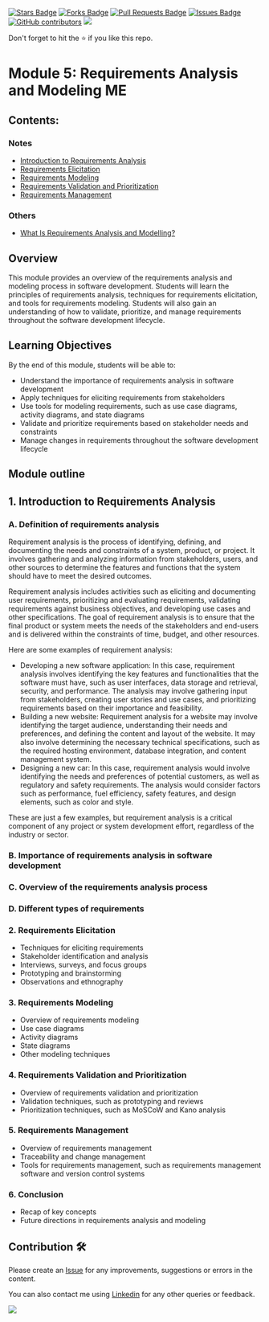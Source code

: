 <a href="https://github.com/drshahizan/software-engineering/stargazers"><img src="https://img.shields.io/github/stars/drshahizan/software-engineering" alt="Stars Badge"/></a>
<a href="https://github.com/drshahizan/software-engineering/network/members"><img src="https://img.shields.io/github/forks/drshahizan/software-engineering" alt="Forks Badge"/></a>
<a href="https://github.com/drshahizan/software-engineering/pulls"><img src="https://img.shields.io/github/issues-pr/drshahizan/software-engineering" alt="Pull Requests Badge"/></a>
<a href="https://github.com/drshahizan/software-engineering"><img src="https://img.shields.io/github/issues/drshahizan/software-engineering" alt="Issues Badge"/></a>
<a href="https://github.com/drshahizan/software-engineering/graphs/contributors"><img alt="GitHub contributors" src="https://img.shields.io/github/contributors/drshahizan/software-engineering?color=2b9348"></a>
![](https://visitor-badge.glitch.me/badge?page_id=drshahizan/software-engineering)

Don't forget to hit the :star: if you like this repo.

<!---
Module 5: Requirements Analysis and Modeling ME

Group PowerPuff Boys
1. Neo Zheng Weng A22EC0093
2. NICHOLAS WONG KHAI SHIAN A22EC0292
3. JOSEPH LAU YEO KAI A22EC0055

-->

# Module 5:  Requirements Analysis and Modeling ME

## Contents:
### Notes
- [Introduction to Requirements Analysis](#1-introduction-to-requirements-analysis)
- [Requirements Elicitation](#2-requirements-elicitation)
- [Requirements Modeling](#3-requirements-modeling)
- [Requirements Validation and Prioritization](#4-requirements-validation-and-prioritization)
- [Requirements Management](#5-requirements-management)

### Others
- [What Is Requirements Analysis and Modelling?](https://techcanvass.com/blogs/requirements-analysis-and-modelling.aspx)


## Overview

This module provides an overview of the requirements analysis and modeling process in software development. Students will learn the principles of requirements analysis, techniques for requirements elicitation, and tools for requirements modeling. Students will also gain an understanding of how to validate, prioritize, and manage requirements throughout the software development lifecycle.


## Learning Objectives

By the end of this module, students will be able to:
- Understand the importance of requirements analysis in software development
- Apply techniques for eliciting requirements from stakeholders
- Use tools for modeling requirements, such as use case diagrams, activity diagrams, and state diagrams
- Validate and prioritize requirements based on stakeholder needs and constraints
- Manage changes in requirements throughout the software development lifecycle

## Module outline 
## 1. Introduction to Requirements Analysis
### A. Definition of requirements analysis
<p>Requirement analysis is the process of identifying, defining, and documenting the needs and constraints of a system, product, or project. It involves gathering and analyzing information from stakeholders, users, and other sources to determine the features and functions that the system should have to meet the desired outcomes.</p>

<p>Requirement analysis includes activities such as eliciting and documenting user requirements, prioritizing and evaluating requirements, validating requirements against business objectives, and developing use cases and other specifications. The goal of requirement analysis is to ensure that the final product or system meets the needs of the stakeholders and end-users and is delivered within the constraints of time, budget, and other resources.</p>

<p>Here are some examples of requirement analysis:</p>
<ul><li>Developing a new software application: In this case, requirement analysis involves identifying the key features and functionalities that the software must have, such as user interfaces, data storage and retrieval, security, and performance. The analysis may involve gathering input from stakeholders, creating user stories and use cases, and prioritizing requirements based on their importance and feasibility.</li>

<li>Building a new website: Requirement analysis for a website may involve identifying the target audience, understanding their needs and preferences, and defining the content and layout of the website. It may also involve determining the necessary technical specifications, such as the required hosting environment, database integration, and content management system.</li>

<li>Designing a new car: In this case, requirement analysis would involve identifying the needs and preferences of potential customers, as well as regulatory and safety requirements. The analysis would consider factors such as performance, fuel efficiency, safety features, and design elements, such as color and style.</li></ul>

<p>These are just a few examples, but requirement analysis is a critical component of any project or system development effort, regardless of the industry or sector.</p>
  
### B. Importance of requirements analysis in software development
### C. Overview of the requirements analysis process
### D. Different types of requirements

### 2. Requirements Elicitation
- Techniques for eliciting requirements
- Stakeholder identification and analysis
- Interviews, surveys, and focus groups
- Prototyping and brainstorming
- Observations and ethnography

### 3. Requirements Modeling
- Overview of requirements modeling
- Use case diagrams
- Activity diagrams
- State diagrams
- Other modeling techniques

### 4. Requirements Validation and Prioritization
- Overview of requirements validation and prioritization
- Validation techniques, such as prototyping and reviews
- Prioritization techniques, such as MoSCoW and Kano analysis

### 5. Requirements Management
- Overview of requirements management
- Traceability and change management
- Tools for requirements management, such as requirements management software and version control systems

### 6. Conclusion
- Recap of key concepts
- Future directions in requirements analysis and modeling


## Contribution 🛠️
Please create an [Issue](https://github.com/drshahizan/software-engineering/issues) for any improvements, suggestions or errors in the content.

You can also contact me using [Linkedin](https://www.linkedin.com/in/drshahizan/) for any other queries or feedback.

![](https://visitor-badge.glitch.me/badge?page_id=drshahizan)

